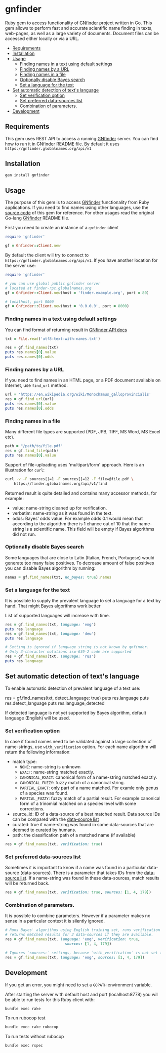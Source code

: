 # gnfinder

Ruby gem to access functionality of [GNfinder] project written in Go. This gem
allows to perform fast and accurate scientific name finding in texts,
web-pages, as well as a large variety of documents. Document files can be
accessed either locally or via a URL.


<!-- vim-markdown-toc GFM -->

* [Requirements](#requirements)
* [Installation](#installation)
* [Usage](#usage)
  * [Finding names in a text using default settings](#finding-names-in-a-text-using-default-settings)
  * [Finding names by a URL](#finding-names-by-a-url)
  * [Finding names in a file](#finding-names-in-a-file)
  * [Optionally disable Bayes search](#optionally-disable-bayes-search)
  * [Set a language for the text](#set-a-language-for-the-text)
* [Set automatic detection of text's language](#set-automatic-detection-of-texts-language)
  * [Set verification option](#set-verification-option)
  * [Set preferred data-sources list](#set-preferred-data-sources-list)
  * [Combination of parameters.](#combination-of-parameters)
* [Development](#development)

<!-- vim-markdown-toc -->

## Requirements

This gem uses REST API to access a running [GNfinder] server. You can find how
to run it in [GNfinder] README file. By default it uses
`https://gnfinder.globalnames.org/api/v1`

## Installation

```bash
gem install gnfinder
```

## Usage

The purpose of this gem is to access [GNfinder] functionality from Ruby
applications. If you need to find names using other languages, use the
[source code][client] of this gem for reference. For other usages read
the original Go-lang [GNfinder] README file.

First you need to create an instance of a `gnfinder` client

```ruby
require 'gnfinder'

gf = Gnfinder::Client.new
```

By default the client will try to connect to
`https://gnfinder.globalnames.org/api/v1`. If you have another location for the
server use:

```ruby
require 'gnfinder'

# you can use global public gnfinder server
# located at finder-rpc.globalnames.org
gf = Gnfinder::Client.new(host = 'finder.example.org', port = 80)

# localhost, port 8000
gf = Gnfinder::Client.new(host = '0.0.0.0', port = 8000)
```

### Finding names in a text using default settings

You can find format of returning result in [GNfinder API docs]

```ruby
txt = File.read('utf8-text-with-names.txt')

res = gf.find_names(txt)
puts res.names[0].value
puts res.names[0].odds
```

### Finding names by a URL

If you need to find names in an HTML page, or a PDF document available on
Internet, use `find_url` method.

```ruby
url = 'https://en.wikipedia.org/wiki/Monochamus_galloprovincialis'
res = gf.find_url(url)
puts res.names[0].value
puts res.names[0].odds
```

### Finding names in a file

Many different file types are supported (PDF, JPB, TIFF, MS Word, MS Excel
etc).

```ruby
path = "/path/to/file.pdf"
res = gf.find_file(path)
puts res.names[0].value
```

Support of file-uploading uses 'multipart/form' approach. Here is an
illustration for `curl`:

```bash
curl -v -F sources[]=1 -F sources[]=12 -F file=@file.pdf \
    https://finder.globalnames.org/api/v1/find
```

Returned result is quite detailed and contains many accessor methods, for
example:

  * value: name-string cleaned up for verification.
  * verbatim: name-string as it was found in the text.
  * odds: Bayes' odds value. For example odds 0.1 would mean that according to
    the algorithm there is 1 chance out of 10 that the name-string is
    a scientific name. This field will be empty if Bayes algorithms did not run.

### Optionally disable Bayes search

Some languages that are close to Latin (Italian, French, Portugese) would
generate too many false positives. To decrease amount of false positives you
can disable Bayes algorithm by running:

```ruby
names = gf.find_names(txt, no_bayes: true).names
```

### Set a language for the text

It is possible to supply the prevalent language to set a language for a text
by hand. That might Bayes algorithms work better

List of supported languages will increase with time.

```ruby
res = gf.find_names(txt, language: 'eng')
puts res.language
res = gf.find_names(txt, language: 'deu')
puts res.language

# Setting is ignored if language string is not known by gnfinder.
# Only 3-character notations iso-639-2 code are supported
res = gf.find_names(txt, language: 'rus')
puts res.language
```
## Set automatic detection of text's language

To enable automatic detection of prevalent language of a text use:

res = gf.find_names(txt, detect_language: true)
puts res.language
puts res.detect_language
puts res.language_detected

If detected language is not yet supported by Bayes algorithm, default
language (English) will be used.

### Set verification option

In case if found names need to be validated against a large collection of
name-strings, use `with_verification` option. For each name algorithm will
return the following information:

  * match type:
    -	``NONE``: name-string is unknown
    - ``EXACT``: name-string matched exactly.
    - ``CANONICAL_EXACT``: canonical form of a name-string matched exactly.
    - ``CANONICAL_FUZZY``: fuzzy match of a canonical string.
    - ``PARTIAL_EXACT``: only part of a name matched. For examle only genus of a
      species was found.
    - ``PARTIAL_FUZZY``: fuzzy match of a partial result. For example canonical
      form of a trinomial matched on a species level with some corrections.
  * source_id: ID of a data-source of a best matched result. Data source IDs
    can be compared with the [data-source list]
  * curated: true if name-string was found in some data-sources that are
    deemed to curated by humans.
  * path: the classification path of a matched name (if available)

```ruby
res = gf.find_names(txt, verification: true)
```

### Set preferred data-sources list

Sometimes it is important to know if a name was found in a particular
data-source (data-sources). There is a parameter that takes IDs from the
[data-source list]. If a name-string was found in these data-sources, match
results will be returned back.

```ruby
res = gf.find_names(txt, verification: true, sources: [1, 4, 179])
```
### Combination of parameters.

It is possible to combine parameters. However if a parameter makes no sense in
a particular context it is silently ignored.

```ruby
# Runs Bayes' algorithms using English training set, runs verification and
# returns matched results for 3 data-sources if they are available.
res = gf.find_names(txt, language: 'eng', verification: true,
                           sources: [1, 4, 179])

# Ignores `sources:` settings, because `with_verification` is not set to `true`
res = gf.find_names(txt, language: 'eng', sources: [1, 4, 179])
```

## Development

If you get an error, you might need to set a ``GOPATH`` environment variable.

After starting the server with default host and port (localhost:8778) you will
be able to run tests for this Ruby client with:

```bash
bundle exec rake
```

To run rubocop test

```bash
bundle exec rake rubocop
```

To run tests without rubocop
```bash
bundle exec rspec
```

[GNfinder]: https://github.com/gnames/gnfinder
[gnfinder recent release]: https://github.com/gnames/gnfinder/releases
[Go]: https://golang.org/doc/install
[client]: https://github.com/GlobalNamesArchitecture/gnfinder/blob/master/lib/gnfinder/client.rb
[data-source list]: http://index.globalnames.org/datasource
[tests]: https://github.com/GlobalNamesArchitecture/gnfinder/blob/master/spec/lib/client_spec.rb
[GNfinder API docs]: https://apidoc.globalnames.org/gnfinder
